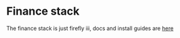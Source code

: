 # Finance stack
The finance stack is just firefly iii, docs and install guides are [here](https://docs.firefly-iii.org/firefly-iii/installation/docker/)
